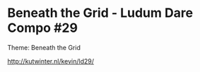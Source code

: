 Beneath the Grid - Ludum Dare Compo #29
===

Theme: Beneath the Grid

http://kutwinter.nl/kevin/ld29/

